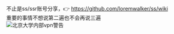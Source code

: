 不止是ss/ssr账号分享，:point_right: https://github.com/loremwalker/ss/wiki   
重要的事情不想说第二遍也不会再说三遍  
![北京大学内部vpn警告](https://s1.ax2x.com/2018/03/10/EBrN6.png)
